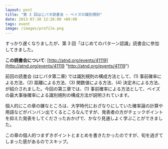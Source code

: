 ```yaml
---
layout: post
title: "第 3 回はじパタ読書会 ― ベイズの識別規則"
date: 2013-07-30 12:26:00 +09:00
tags: event
image: /images/profile.png
---
```


すっかり遅くなりましたが、第 3 回「はじめてのパターン認識」読書会に参加してきました。

**この読書会について**: [http://atnd.org/events/41119](http://atnd.org/events/41119 "http://atnd.org/events/41119")

前回の読書会 (はじパタ第二章) では識別規則の構成方法として、(1) 事前確率による方法、(2) 距離による方法、(3) 関数値による方法、(4) 決定木による方法、が紹介されました。今回の第三章では、(1) 事前確率による方法として、ベイズの最大事後確率による識別規則の構成方法が説明されています。

個人的にこの章の嫌なところは、大学時代におざなりにしていた確率論の計算や用語などがバンバン出てくるところなんですが、発表者の方がチェックポイントを抑えた発表をしてくださったおかげで、かなり見通しよく学ぶことができました。

この章の個人的つまずきポイントとまとめを書きたかったのですが、旬を過ぎてしまった感があるのでスキップ。

